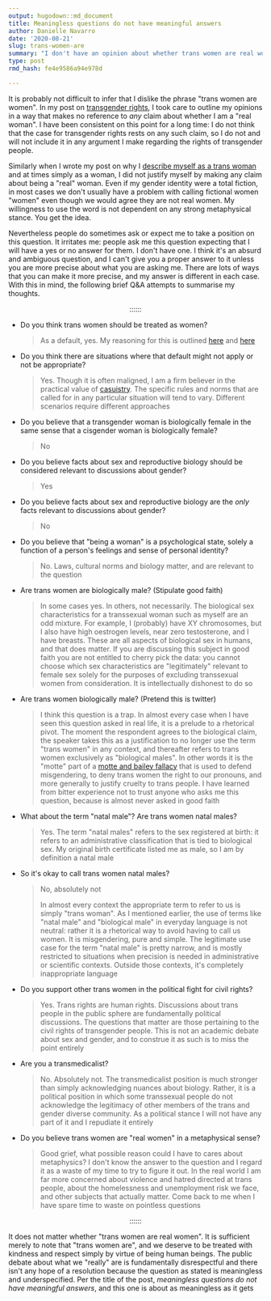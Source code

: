 ```yaml
---
output: hugodown::md_document
title: Meaningless questions do not have meaningful answers
author: Danielle Navarro
date: '2020-08-21'
slug: trans-women-are
summary: "I don't have an opinion about whether trans women are real women, any more than I have an estimate of the number of angels that can dance on the head of a pin or a belief about the mood of Thursday."
type: post
rmd_hash: fe4e9586a94e978d

---
```


It is probably not difficult to infer that I dislike the phrase "trans women are women". In my post on [transgender rights](/post/an-ordinary-account), I took care to outline my opinions in a way that makes no reference to *any* claim about whether I am a "real woman". I have been consistent on this point for a long time: I do not think that the case for transgender rights rests on any such claim, so I do not and will not include it in any argument I make regarding the rights of transgender people.

Similarly when I wrote my post on why I [describe myself as a trans woman](/post/a-lexical-decision) and at times simply as a woman, I did not justify myself by making any claim about being a "real" woman. Even if my gender identity were a total fiction, in most cases we don't usually have a problem with calling fictional women "women" even though we would agree they are not real women. My willingness to use the word is not dependent on any strong metaphysical stance. You get the idea.

Nevertheless people do sometimes ask or expect me to take a position on this question. It irritates me: people ask me this question expecting that I will have a yes or no answer for them. I don't have one. I think it's an absurd and ambiguous question, and I can't give you a proper answer to it unless you are more precise about what you are asking me. There are lots of ways that you can make it more precise, and my answer is different in each case. With this in mind, the following brief Q&A attempts to summarise my thoughts.

<p align="center">
::::::
</p>

-   Do you think trans women should be treated as women?

    > As a default, yes. My reasoning for this is outlined [here](/post/an-ordinary-account) and [here](/post/a-lexical-decision)

-   Do you think there are situations where that default might not apply or not be appropriate?

    > Yes. Though it is often maligned, I am a firm believer in the practical value of [casuistry](https://en.wikipedia.org/wiki/Casuistry). The specific rules and norms that are called for in any particular situation will tend to vary. Different scenarios require different approaches

-   Do you believe that a transgender woman is biologically female in the same sense that a cisgender woman is biologically female?

    > No

-   Do you believe facts about sex and reproductive biology should be considered relevant to discussions about gender?

    > Yes

-   Do you believe facts about sex and reproductive biology are the *only* facts relevant to discussions about gender?

    > No

-   Do you believe that "being a woman" is a psychological state, solely a function of a person's feelings and sense of personal identity?

    > No. Laws, cultural norms and biology matter, and are relevant to the question

-   Are trans women are biologically male? (Stipulate good faith)

    > In some cases yes. In others, not necessarily. The biological sex characteristics for a transsexual woman such as myself are an odd mixture. For example, I (probably) have XY chromosomes, but I also have high oestrogen levels, near zero testosterone, and I have breasts. These are all aspects of biological sex in humans, and that does matter. If you are discussing this subject in good faith you are not entitled to cherry pick the data: you cannot choose which sex characteristics are "legitimately" relevant to female sex solely for the purposes of excluding transsexual women from consideration. It is intellectually dishonest to do so

-   Are trans women biologically male? (Pretend this is twitter)

    > I think this question is a trap. In almost every case when I have seen this question asked in real life, it is a prelude to a rhetorical pivot. The moment the respondent agrees to the biological claim, the speaker takes this as a justification to no longer use the term "trans women" in any context, and thereafter refers to trans women exclusively as "biological males". In other words it is the "motte" part of a [motte and bailey fallacy](https://en.wikipedia.org/wiki/Motte-and-bailey_fallacy) that is used to defend misgendering, to deny trans women the right to our pronouns, and more generally to justify cruelty to trans people. I have learned from bitter experience not to trust anyone who asks me this question, because is almost never asked in good faith

-   What about the term "natal male"? Are trans women natal males?

    > Yes. The term "natal males" refers to the sex registered at birth: it refers to an administrative classification that is tied to biological sex. My original birth certificate listed me as male, so I am by definition a natal male

-   So it's okay to call trans women natal males?

    > No, absolutely not
    >
    > In almost every context the appropriate term to refer to us is simply "trans woman". As I mentioned earlier, the use of terms like "natal male" and "biological male" in everyday language is not neutral: rather it is a rhetorical way to avoid having to call us women. It is misgendering, pure and simple. The legitimate use case for the term "natal male" is pretty narrow, and is mostly restricted to situations when precision is needed in administrative or scientific contexts. Outside those contexts, it's completely inappropriate language

-   Do you support other trans women in the political fight for civil rights?

    > Yes. Trans rights are human rights. Discussions about trans people in the public sphere are fundamentally political discussions. The questions that matter are those pertaining to the civil rights of transgender people. This is not an academic debate about sex and gender, and to construe it as such is to miss the point entirely

-   Are you a transmedicalist?

    > No. Absolutely not. The transmedicalist position is much stronger than simply acknowledging nuances about biology. Rather, it is a political position in which some transsexual people do not acknowledge the legitimacy of other members of the trans and gender diverse community. As a political stance I will not have any part of it and I repudiate it entirely

-   Do you believe trans women are "real women" in a metaphysical sense?

    > Good grief, what possible reason could I have to cares about metaphysics? I don't know the answer to the question and I regard it as a waste of my time to try to figure it out. In the real world I am far more concerned about violence and hatred directed at trans people, about the homelessness and unemployment risk we face, and other subjects that actually matter. Come back to me when I have spare time to waste on pointless questions

<p align="center">
::::::
</p>

It does not matter whether "trans women are real women". It is sufficient merely to note that "trans women are", and we deserve to be treated with kindness and respect simply by virtue of being human beings. The public debate about what we "really" are is fundamentally disrespectful and there isn't any hope of a resolution because the question as stated is meaningless and underspecified. Per the title of the post, *meaningless questions do not have meaningful answers*, and this one is about as meaningless as it gets

